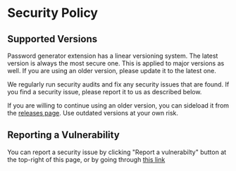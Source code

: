 # Security Policy

## Supported Versions
Password generator extension has a linear versioning system. The latest version is always the most secure one. This is applied to major versions as well. If you are using an older version, please update it to the latest one.

We regularly run security audits and fix any security issues that are found. If you find a security issue, please report it to us as described below.

If you are willing to continue using an older version, you can sideload it from the [releases page](https://github.com/XFox111/PasswordGeneratorExtension/releases). Use outdated versions at your own risk.

## Reporting a Vulnerability
You can report a security issue by clicking "Report a vulnerabilty" button at the top-right of this page, or by going through [this link](https://github.com/XFox111/PasswordGeneratorExtension/security/advisories/new)
